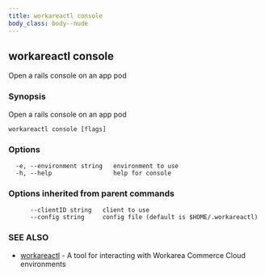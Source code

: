 ```yaml
---
title: workareactl console
body_class: body--nude
---
```

## workareactl console

Open a rails console on an app pod

### Synopsis

Open a rails console on an app pod

```
workareactl console [flags]
```

### Options

```
  -e, --environment string   environment to use
  -h, --help                 help for console
```

### Options inherited from parent commands

```
      --clientID string   client to use
      --config string     config file (default is $HOME/.workareactl)
```

### SEE ALSO

* [workareactl](/cli/workareactl.html)	 - A tool for interacting with Workarea Commerce Cloud environments


